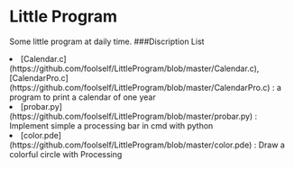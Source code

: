 # Little Program
Some little program at daily time.
###Discription List
<li>[Calendar.c](https://github.com/foolself/LittleProgram/blob/master/Calendar.c), [CalendarPro.c](https://github.com/foolself/LittleProgram/blob/master/CalendarPro.c) : a program to print a calendar of one year</li>
<li>[probar.py](https://github.com/foolself/LittleProgram/blob/master/probar.py) : Implement simple a processing bar in cmd with python</li>
<li>[color.pde](https://github.com/foolself/LittleProgram/blob/master/color.pde) : Draw a colorful circle with Processing</li>

